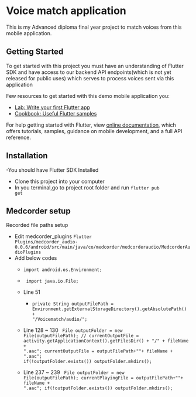 # Voice match application

This is my Advanced diploma final year project to match voices from this mobile application.

## Getting Started

To get started with this project  you must have an understanding of Flutter SDK and  have access to our backend API endpoints(which is not yet released for public uses)
 which serves to process voices sent via this application

Few resources to get started with this demo mobile application you:

- [Lab: Write your first Flutter app](https://flutter.dev/docs/get-started/codelab)
- [Cookbook: Useful Flutter samples](https://flutter.dev/docs/cookbook)

For help getting started with Flutter, view
[online documentation](https://flutter.dev/docs), which offers tutorials,
samples, guidance on mobile development, and a full API reference.

## Installation
-You should have Flutter SDK Installed
- Clone this project into your computer
- In you terminal,go to project root folder and run <code>flutter pub get</code>

## Medcorder setup

Recorded file paths setup
- Edit medcorder_plugins <code>Flutter Plugins/medcorder_audio-0.0.6/android/src/main/java/co/medcorder/medcorderaudio/MedcorderAudioPlugins</code>
- Add below codes 
    - <code>import android.os.Environment;</code>
    - <code> import java.io.File;</code>
    - Line 51
        - <code>private String outputFilePath = Environment.getExternalStorageDirectory().getAbsolutePath() + "/Voicematch/audio/";</code>
    - Line 128 ~ 130
         <code>
         File outputFolder = new File(outputFilePath);
         //      currentOutputFile = activity.getApplicationContext().getFilesDir() + "/" + fileName + ".aac";
               currentOutputFile =  outputFilePath+""+ fileName + ".aac";
               if(!outputFolder.exists()) outputFolder.mkdirs();
         </code>
 
    - Line 237 ~ 239
        <code>
        File outputFolder = new File(outputFilePath);
         currentPlayingFile =  outputFilePath+""+ fileName + ".aac";
         if(!outputFolder.exists()) outputFolder.mkdirs();
        </code>
